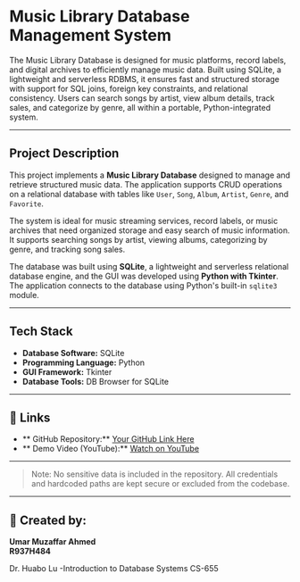 # Music Library Database Management System

The Music Library Database is designed for music platforms, record labels, and digital archives to efficiently manage music data. Built using SQLite, a lightweight and serverless RDBMS, it ensures fast and structured storage with support for SQL joins, foreign key constraints, and relational consistency. Users can search songs by artist, view album details, track sales, and categorize by genre, all within a portable, Python-integrated system.

---

## Project Description
This project implements a **Music Library Database** designed to manage and retrieve structured music data. The application supports CRUD operations on a relational database with tables like `User`, `Song`, `Album`, `Artist`, `Genre`, and `Favorite`.

The system is ideal for music streaming services, record labels, or music archives that need organized storage and easy search of music information. It supports searching songs by artist, viewing albums, categorizing by genre, and tracking song sales.

The database was built using **SQLite**, a lightweight and serverless relational database engine, and the GUI was developed using **Python with Tkinter**. The application connects to the database using Python's built-in `sqlite3` module.

---

## Tech Stack
- **Database Software:** SQLite
- **Programming Language:** Python
- **GUI Framework:** Tkinter
- **Database Tools:** DB Browser for SQLite

---

## 🔗 Links

- ** GitHub Repository:** [Your GitHub Link Here](https://github.com/UmarMuzAhmed/project/tree/main)
- ** Demo Video (YouTube):** [Watch on YouTube](https://youtu.be/_W2Y8xW7lEw)

---

> Note: No sensitive data is included in the repository. All credentials and hardcoded paths are kept secure or excluded from the codebase.

---

## 👤 Created by:
**Umar Muzaffar Ahmed**  
**R937H484**

Dr. Huabo Lu 
-Introduction to Database Systems CS-655

